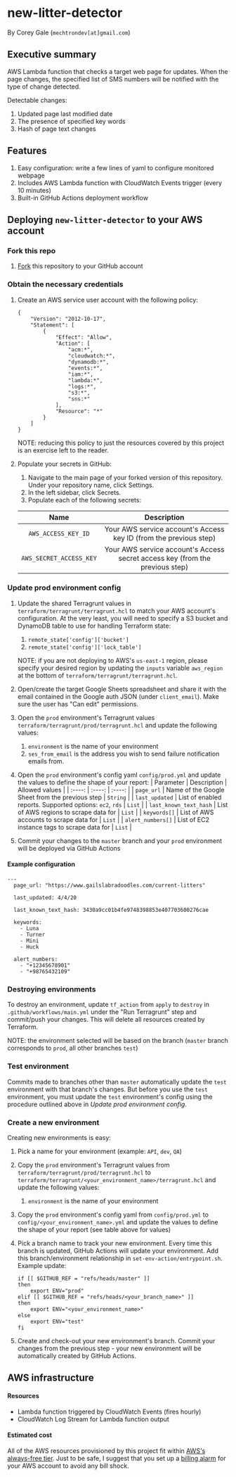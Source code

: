 # new-litter-detector

By Corey Gale (`mechtrondev[at]gmail.com`)

## Executive summary

AWS Lambda function that checks a target web page for updates. When the page changes, the specified list of SMS numbers will be notified with the type of change detected.

Detectable changes:

1. Updated page last modified date
1. The presence of specified key words
1. Hash of page text changes

## Features

1. Easy configuration: write a few lines of yaml to configure monitored webpage
1. Includes AWS Lambda function with CloudWatch Events trigger (every 10 minutes)
1. Built-in GitHub Actions deployment workflow

## Deploying `new-litter-detector` to your AWS account

### Fork this repo

1. [Fork](https://help.github.com/en/github/getting-started-with-github/fork-a-repo) this repository to your GitHub account

### Obtain the necessary credentials

1. Create an AWS service user account with the following policy:
	```
	{
		"Version": "2012-10-17",
		"Statement": [
			{
				"Effect": "Allow",
				"Action": [
					"acm:*",
					"cloudwatch:*",
					"dynamodb:*",
					"events:*",
					"iam:*",
					"lambda:*",
					"logs:*",
					"s3:*",
					"sns:*"
				],
				"Resource": "*"
			}
		]
	}
	```
	NOTE: reducing this policy to just the resources covered by this project is an exercise left to the reader.

1. Populate your secrets in GitHub:
	1. Navigate to the main page of your forked version of this repository. Under your repository name, click  Settings.
	1. In the left sidebar, click Secrets.
	1. Populate each of the following secrets:

	| Name | Description |
	| :----: | :----: |
	| `AWS_ACCESS_KEY_ID` | Your AWS service account's Access key ID (from the previous step) |
	| `AWS_SECRET_ACCESS_KEY` | Your AWS service account's Access secret access key (from the previous step) |

### Update prod environment config

1. Update the shared Terragrunt values in `terraform/terragrunt/terragrunt.hcl` to match your AWS account's configuration. At the very least, you will need to specify a S3 bucket and DynamoDB table to use for handling Terraform state:
	1. `remote_state['config']['bucket']`
	1. `remote_state['config']['lock_table']`

	NOTE: if you are not deploying to AWS's `us-east-1` region, please specify your desired region by updating the `inputs` variable `aws_region` at the bottom of `terraform/terragrunt/terragrunt.hcl`.
1. Open/create the target Google Sheets spreadsheet and share it with the email contained in the Google auth JSON (under `client_email`). Make sure the user has "Can edit" permissions.
1. Open the `prod` environment's Terragrunt values `terraform/terragrunt/prod/terragrunt.hcl` and update the following values:
	1. `environment` is the name of your environment
	1. `ses_from_email` is the address you wish to send failure notification emails from.
1. Open the `prod` environment's config yaml `config/prod.yml` and update the values to define the shape of your report:
	| Parameter | Description | Allowed values |
	| :----: | :----: | :----: |
	| `page_url` | Name of the Google Sheet from the previous step | `String` |
	| `last_updated` | List of enabled reports. Supported options: `ec2`, `rds` | `List` |
	| `last_known_text_hash` | List of AWS regions to scrape data for | `List` |
	| `keywords[]` | List of AWS accounts to scrape data for | `List` |
	| `alert_numbers[]` | List of EC2 instance tags to scrape data for | `List` |

1. Commit your changes to the `master` branch and your `prod` environment will be deployed via GitHub Actions

#### Example configuration

```
--- 
  page_url: "https://www.gailslabradoodles.com/current-litters"

  last_updated: 4/4/20

  last_known_text_hash: 3430a9cc01b4fe9748398853e407703600276cae

  keywords:
    - Luna
    - Turner
    - Mini
    - Huck

  alert_numbers:
    - "+12345678901"
    - "+98765432109"
```

### Destroying environments

To destroy an environment, update `tf_action` from `apply` to `destroy` in `.github/workflows/main.yml` under the "Run Terragrunt" step and commit/push your changes. This will delete all resources created by Terraform.

NOTE: the environment selected will be based on the branch (`master` branch corresponds to `prod`, all other branches `test`)

### Test environment

Commits made to branches other than `master` automatically update the `test` environment with that branch's changes. But before you use the `test` environment, you must update the `test` environment's config using the procedure outlined above in *Update prod environment config*.

### Create a new environment

Creating new environments is easy:

1. Pick a name for your environment (example: `API`, `dev`, `QA`)
1. Copy the `prod` environment's Terragrunt values from `terraform/terragrunt/prod/terragrunt.hcl` to `terraform/terragrunt/<your_environment_name>/terragrunt.hcl` and update the following values:
	1. `environment` is the name of your environment 
1. Copy the `prod` environment's config yaml from `config/prod.yml` to `config/<your_environment_name>.yml` and update the values to define the shape of your report (see table above for values)
1. Pick a branch name to track your new environment. Every time this branch is updated, GitHub Actions will update your environment. Add this branch/environment relationship in `set-env-action/entrypoint.sh`. Example update:

	```
	if [[ $GITHUB_REF = "refs/heads/master" ]]
	then
		export ENV="prod"
	elif [[ $GITHUB_REF = "refs/heads/<your_branch_name>" ]]
	then
		export ENV="<your_environment_name>"
	else
		export ENV="test"
	fi
	```
1. Create and check-out your new environment's branch. Commit your changes from the previous step - your new environment will be automatically created by GitHub Actions.

## AWS infrastructure

#### Resources

- Lambda function triggered by CloudWatch Events (fires hourly)
- CloudWatch Log Stream for Lambda function output

#### Estimated cost

All of the AWS resources provisioned by this project fit within [AWS's always-free tier](https://aws.amazon.com/free/?all-free-tier.sort-by=item.additionalFields.SortRank&all-free-tier.sort-order=asc&awsf.Free%20Tier%20Types=tier%23always-free). Just to be safe, I suggest that you set up a [billing alarm](https://docs.aws.amazon.com/AmazonCloudWatch/latest/monitoring/monitor_estimated_charges_with_cloudwatch.html) for your AWS account to avoid any bill shock.
